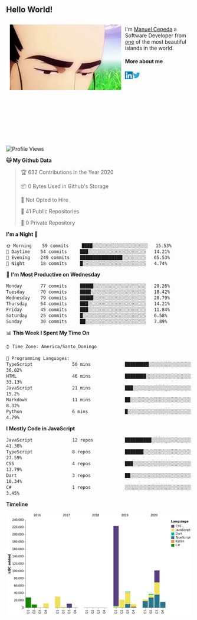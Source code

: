 <h2> Hello World!</h2>

<div style="display:inline-block">
  <img alt="Ah, I see you're a man of culture as well" align="left" width="60%" style="margin: 10px" src="https://raw.githubusercontent.com/mecm1993/mecm1993/master/assets/background.gif">

  I'm [Manuel Cepeda](https://manuelcepeda.dev) a Software Developer from [one](https://en.wikipedia.org/wiki/Dominican_Republic) of the most beautiful islands in the world.

  #### More about me

  <a href="https://www.linkedin.com/in/manuel-cepeda-0336a999/">
    <img align="left" alt="Manuel Cepeda | LinkedIn" width="21px" src="https://raw.githubusercontent.com/mecm1993/mecm1993/master/assets/linkedin.svg" />
  </a>
  <a href="https://twitter.com/mecm1993">
    <img align="left" alt="Manuel Cepeda | Twitter" width="21px" src="https://raw.githubusercontent.com/mecm1993/mecm1993/master/assets/twitter.svg" />
  </a>
  <br />
  <br />
  <br />
  <br />
  <br />
  <br />
  <br />
  <br />
  <br />
  <br />
  <br />
</div>

<!--START_SECTION:waka-->
![Profile Views](http://img.shields.io/badge/Profile%20Views-0-blue)

**🐱 My Github Data** 

> 🏆 632 Contributions in the Year 2020
 > 
> 📦 0 Bytes Used in Github's Storage 
 > 
> 🚫 Not Opted to Hire
 > 
> 📜 41 Public Repositories
 > 
> 🔑 0 Private Repository 
 > 
**I'm a Night 🦉** 

```text
🌞 Morning    59 commits     ████░░░░░░░░░░░░░░░░░░░░░   15.53% 
🌆 Daytime    54 commits     ███░░░░░░░░░░░░░░░░░░░░░░   14.21% 
🌃 Evening    249 commits    ████████████████░░░░░░░░░   65.53% 
🌙 Night      18 commits     █░░░░░░░░░░░░░░░░░░░░░░░░   4.74%

```
📅 **I'm Most Productive on Wednesday** 

```text
Monday       77 commits     █████░░░░░░░░░░░░░░░░░░░░   20.26% 
Tuesday      70 commits     ████░░░░░░░░░░░░░░░░░░░░░   18.42% 
Wednesday    79 commits     █████░░░░░░░░░░░░░░░░░░░░   20.79% 
Thursday     54 commits     ███░░░░░░░░░░░░░░░░░░░░░░   14.21% 
Friday       45 commits     ███░░░░░░░░░░░░░░░░░░░░░░   11.84% 
Saturday     25 commits     █░░░░░░░░░░░░░░░░░░░░░░░░   6.58% 
Sunday       30 commits     ██░░░░░░░░░░░░░░░░░░░░░░░   7.89%

```


📊 **This Week I Spent My Time On** 

```text
⌚︎ Time Zone: America/Santo_Domingo

💬 Programming Languages: 
TypeScript               50 mins             █████████░░░░░░░░░░░░░░░░   36.02% 
HTML                     46 mins             ████████░░░░░░░░░░░░░░░░░   33.13% 
JavaScript               21 mins             ███░░░░░░░░░░░░░░░░░░░░░░   15.2% 
Markdown                 11 mins             ██░░░░░░░░░░░░░░░░░░░░░░░   8.32% 
Python                   6 mins              █░░░░░░░░░░░░░░░░░░░░░░░░   4.79%

```

**I Mostly Code in JavaScript** 

```text
JavaScript               12 repos            ██████████░░░░░░░░░░░░░░░   41.38% 
TypeScript               8 repos             ███████░░░░░░░░░░░░░░░░░░   27.59% 
CSS                      4 repos             ███░░░░░░░░░░░░░░░░░░░░░░   13.79% 
Dart                     3 repos             ██░░░░░░░░░░░░░░░░░░░░░░░   10.34% 
C#                       1 repos             ░░░░░░░░░░░░░░░░░░░░░░░░░   3.45%

```


**Timeline**

![Chart not found](https://github.com/mecm1993/mecm1993/blob/master/charts/bar_graph.png) 


<!--END_SECTION:waka-->